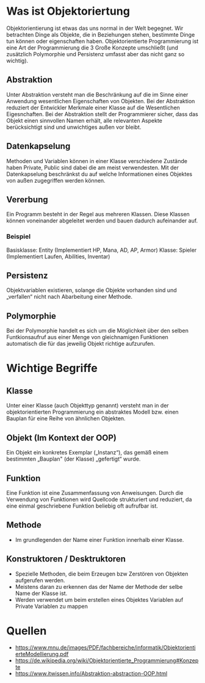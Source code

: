 # Was ist Objektoriertung
Objektorientierung ist etwas das uns normal in der Welt begegnet. Wir betrachten Dinge als Objekte, die in Beziehungen stehen, bestimmte Dinge tun können oder eigenschaften haben.
Objektorientierte Programmierung ist eine Art der Programmierung die 3 Große Konzepte umschließt (und zusätzlich Polymorphie und Persistenz umfasst aber das nicht ganz so wichtig).

## Abstraktion
Unter Abstraktion versteht man die Beschränkung auf die im Sinne einer Anwendung wesentlichen Eigenschaften von Objekten. 
Bei der Abstraktion reduziert der Entwickler Merkmale einer Klasse auf die Wesentlichen Eigesnchaften.
Bei der Abstraktion stellt der Programmierer sicher, dass das Objekt einen sinnvollen Namen erhält, alle relevanten Aspekte berücksichtigt sind und unwichtiges außen vor bleibt.

## Datenkapselung
Methoden und Variablen können in einer Klasse verschiedene Zustände haben Private, Public sind dabei die am meist verwendesten. Mit der Datenkapselung beschränkst du auf welche Informationen eines Objektes von außen zugegriffen werden können.

## Vererbung
Ein Programm besteht in der Regel aus mehreren Klassen. Diese Klassen können voneinander abgeleitet werden und bauen dadurch aufeinander auf. 

### Beispiel
Basisklasse: Entity (Implementiert HP, Mana, AD, AP, Armor)
Klasse: Spieler (Implementiert Laufen, Abilities, Inventar)

## Persistenz
Objektvariablen existieren, solange die Objekte vorhanden sind und „verfallen“ nicht nach Abarbeitung einer Methode.

## Polymorphie
Bei der Polymorphie handelt es sich um die Möglichkeit über den selben Funtkionsaufruf aus einer Menge von gleichnamigen Funktionen automatisch die für das jeweilig Objekt richtige aufzurufen.



# Wichtige Begriffe
## Klasse
Unter einer Klasse (auch Objekttyp genannt) versteht man in der objektorientierten Programmierung ein abstraktes Modell bzw. einen Bauplan für eine Reihe von ähnlichen Objekten.

## Objekt (Im Kontext der OOP)
Ein Objekt ein konkretes Exemplar („Instanz“), das gemäß einem bestimmten „Bauplan" (der Klasse) „gefertigt“ wurde.

## Funktion
Eine Funktion ist eine Zusammenfassung von Anweisungen. Durch die Verwendung von Funktionen wird Quellcode strukturiert und reduziert, da eine einmal geschriebene Funktion beliebig oft aufrufbar ist.

## Methode
- Im grundlegenden der Name einer Funktion innerhalb einer Klasse. 

## Konstruktoren / Desktruktoren
- Spezielle Methoden, die beim Erzeugen bzw Zerstören von Objekten aufgerufen werden.
- Meistens daran zu erkennen das der Name der Methode der selbe Name der Klasse ist.
- Werden verwendet um beim erstellen eines Objektes Variablen auf Private Variablen zu mappen


# Quellen
- https://www.mnu.de/images/PDF/fachbereiche/informatik/ObjektorientierteModellierung.pdf
- https://de.wikipedia.org/wiki/Objektorientierte_Programmierung#Konzepte
- https://www.itwissen.info/Abstraktion-abstraction-OOP.html